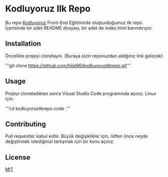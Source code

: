 # Kodluyoruz Ilk Repo
Bu repo [Kodluyoruz](https://academy.patika.dev/tr/paths/baslangic-seviye-frontend-web-development-patikasi) Front-End Eğitiminde oluşturduğumuz ilk repo. İçerisinde bir adet README dosyası, bir adet de index.html barındırıyor.
## Installation
Öncelikle projeyi clonelayın. (Buraya sizin reponuzdan aldığınız link gelecek)

'''git clone https://github.com/hilal96/kodluyoruzilkrepo.git'''
## Usage
Projeyi cloneladıktan sonra Visual Studio Code programında açınız.
Linux için:

'''cd kodluyoruzilkrepo
code .'''
## Contributing
Pull requestler kabul edilir. Büyük değişiklikler için, lütfen önce neyde değiştirmek istediğinizi tartışmak için bir konu açınız.

## License
[MIT](https://choosealicense.com/licenses/mit/)

